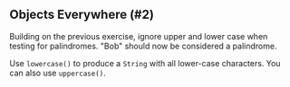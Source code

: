 ## Objects Everywhere (#2)

Building on the previous exercise, ignore upper and lower case when testing for
palindromes. "Bob" should now be considered a palindrome.

<div class="hint">

Use `lowercase()` to produce a `String` with all lower-case characters.
You can also use `uppercase()`.

</div>
